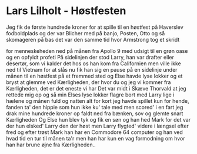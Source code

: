 # Lars Lilholt - Høstfesten


Jeg fik de første hundrede kroner for at spille
til en høstfest på Haverslev fodboldplads
og der var Blicher med på banjo, Posten, Otto og så skomageren på bas
det var den samme tid hvor Armstrong tog et skridt

for menneskeheden ned på månen fra Apollo 9
med udsigt til en grøn oase
og en opfyldt profeti
På sidelinjen der stod Larry, han var drafter
eller desertør, som vi kalder det hos os
han kom fra Californien men ville ikke ned til Vietnam for at slås
nu fik han sig en pause på en sidelinje
under månen til en høstfest på et fremmed sted
og Else havde lyse lokker og et bryst at glemme ved
Kærligheden, der hvor du og jeg vi kommer fra
Kærligheden, det er det eneste vi har
Det var midt i Skæve Thorvald at jeg rettede mig op
og så min Elses lyse lokker flagre bort
med Larry lige i hælene og månen fuld og natten alt for kort
jeg havde spillet kun for hende, fanden ta' den hippie
som hun ikke ku' tale med men scored' i en fart
jeg drak mine hundrede kroner op
faldt ned fra bænken, sov og glemte snart
Kærligheden
Og Else hun blev tyk og fik en søn og han hed Mark
for det var der hun elsked' Larry den der høst
men Larry flygted' videre i længsel efter fred og efter trøst
Mark han har en Commodore 64 computer
og han ved hvad tid en tur til månen ta'r
men han har kun en vag formodning
om hvor han har brune øjne fra
Kærligheden..

